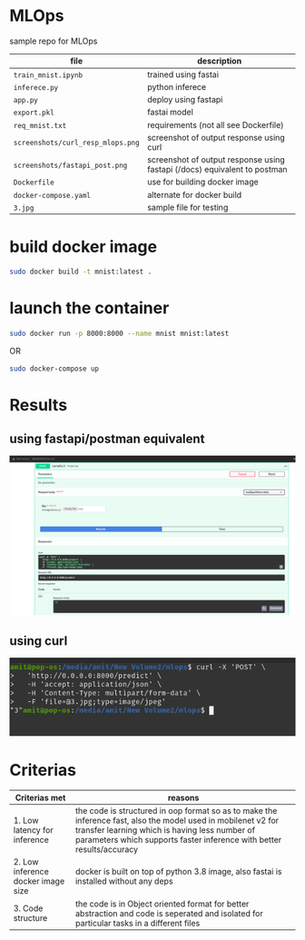 # MLOps
sample repo for MLOps

| file | description |
------------- | -------------
| `train_mnist.ipynb` | trained using fastai |
| `inferece.py` | python inferece |
| `app.py` | deploy using fastapi |
| `export.pkl` | fastai model |
|  `req_mnist.txt` | requirements (not all see Dockerfile)|
| `screenshots/curl_resp_mlops.png` | screenshot of output response using curl |
| `screenshots/fastapi_post.png` | screenshot of output response using fastapi (/docs) equivalent to postman |
| `Dockerfile` | use for building docker image |
| `docker-compose.yaml` | alternate for docker build |
| `3.jpg` | sample file for testing |

# build docker image
```bash
sudo docker build -t mnist:latest .
```

# launch the container
```bash
sudo docker run -p 8000:8000 --name mnist mnist:latest
```
OR

```bash
sudo docker-compose up
```

# Results
## using fastapi/postman equivalent
![using fastapi](screenshots/fastapi_post.png)
## using curl
![using curl](screenshots/curl_resp_mlops.png)

# Criterias

| Criterias met | reasons |
------------- | -------------
|1. Low latency for inference | the code is structured in oop format so as to make the inference fast, also the model used in mobilenet v2 for transfer learning which is having less number of parameters which supports faster inference with better results/accuracy|
|2. Low inference docker image size | docker is built on top of python 3.8 image, also fastai is installed without any deps |
|3. Code structure | the code is in Object oriented format for better abstraction and code is seperated and isolated for particular tasks in a different files|